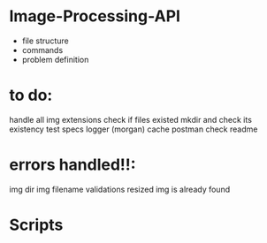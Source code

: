 # Image-Processing-API


* file structure
* commands
* problem definition

# to do:
handle all img extensions
check if files existed
mkdir and check its existency
test specs
logger (morgan)
cache
postman check
readme
# errors handled!!:
img dir
img filename
validations
resized img is already found

# Scripts